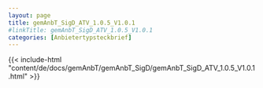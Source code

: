 ```yaml
---
layout: page
title: gemAnbT_SigD_ATV_1.0.5_V1.0.1
#linkTitle: gemAnbT_SigD_ATV_1.0.5_V1.0.1
categories: [Anbietertypsteckbrief]
---
```

{{< include-html "content/de/docs/gemAnbT/gemAnbT_SigD/gemAnbT_SigD_ATV_1.0.5_V1.0.1.html" >}}